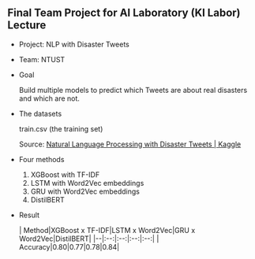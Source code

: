 ## Final Team Project for AI Laboratory (KI Labor) Lecture
* Project: NLP with Disaster Tweets
* Team: NTUST
* Goal<p/>
  Build multiple models to predict which Tweets are about real disasters and which are not.
* The datasets<p/>
  train.csv (the training set)<p/>
  Source: [Natural Language Processing with Disaster Tweets | Kaggle](https://www.kaggle.com/competitions/nlp-getting-started)
* Four methods<p/>
  1. XGBoost with TF-IDF
  2. LSTM with Word2Vec embeddings
  3. GRU with Word2Vec embeddings
  4. DistilBERT

* Result<p/>
  | Method|XGBoost x TF-IDF|LSTM x Word2Vec|GRU x Word2Vec|DistilBERT|
  |--|:--:|:--:|:--:|:--:|
  | Accuracy|0.80|0.77|0.78|0.84|

